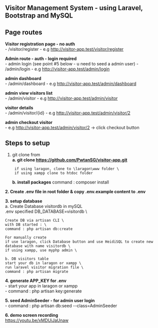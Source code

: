 ## Visitor Management System - using Laravel, Bootstrap and MySQL

## Page routes
**Visitor registration page - no auth** \
    - /visitor/register
    - e.g http://visitor-app.test/visitor/register

**Admin route - auth - login required** \
    - admin login (see point #5 below - u need to seed a admin user)
    - /admin/login
    - e.g http://visitor-app.test/admin/login

**admin dashboard** \
    - /admin/dashboard
    - e.g http://visitor-app.test/admin/dashboard

**admin view visitors list** \
    - /admin/visitor
    - e.g http://visitor-app.test/admin/visitor

**visitor details** \
    - /admin/visitor/{id}
    - e.g http://visitor-app.test/admin/visitor/2

**admin checkout visitor** \
    - e.g http://visitor-app.test/admin/visitor/2 -> click checkout button 


## Steps to setup

1. git clone from \
    **a. git clone https://github.com/PwtanSG/visitor-app.git**

        if using laragon, clone to \laragon\www folder \
        if using xampp clone to htdoc folder

    **b. install packages**
        command : composer install

**2. Create .env file in root folder & copy .env.example content to .env**

**3. setup database** \
    a.  Create Database visitordb in mySQL \
    .env specified DB_DATABASE=visitordb \

    Create DB via artisan CLI \
    with DB started : \
    command : php artisan db:create

    For manually create
    if use laragon, click Database button and use HeidiSQL to create new database with name visitordb \
    if using xampp, use myphp admin \ 

    b. DB visitors table
    start your db in laragon or xampp \
    run laravel visitor migration file \
    command : php artisan migrate 

**4. generate APP_KEY for .env** \
    - start your app in laragon or xampp \
    - command : php artisan key:generate 

**5. seed AdminSeeder - for admin user login** \
    - command : php artisan db:seed --class=AdminSeeder

**6. demo screen recording** \
    https://youtu.be/xMDUiJaUnaw